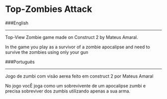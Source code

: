 # Top-Zombies Attack

###English
___
Top-View Zombie game made on Construct 2 by Mateus Amaral.

In the game you play as a survivor of a zombie apocalipse and need to survive the zombies using only your gun

###Português
___
Jogo de zumbi com visão aerea feito em construct 2 por Mateus Amaral

No jogo vocÊ joga como um sobrevivente de um apocalipse zumbi e precisa sobreviver dos zumbis utilizando apenas a sua arma.
